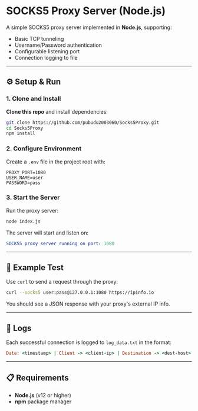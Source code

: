 # SOCKS5 Proxy Server (Node.js)

A simple SOCKS5 proxy server implemented in **Node.js**, supporting:

- Basic TCP tunneling
- Username/Password authentication
- Configurable listening port
- Connection logging to file

---

## ⚙️ Setup & Run

### 1. Clone and Install

**Clone this repo** and install dependencies:

```bash
git clone https://github.com/pubudu2003060/Socks5Proxy.git
cd Socks5Proxy
npm install
```

### 2. Configure Environment

Create a `.env` file in the project root with:

```env
PROXY_PORT=1080
USER_NAME=user
PASSWORD=pass
```

### 3. Start the Server

Run the proxy server:

```bash
node index.js
```

The server will start and listen on:

```yaml
SOCKS5 proxy server running on port: 1080
```

---

## 🧪 Example Test

Use `curl` to send a request through the proxy:

```bash
curl --socks5 user:pass@127.0.0.1:1080 https://ipinfo.io
```

You should see a JSON response with your proxy's external IP info.

---

## 📂 Logs

Each successful connection is logged to `log_data.txt` in the format:

```ruby
Date: <timestamp> | Client -> <client-ip> | Destination -> <dest-host>:<dest-port>
```

---

## 📋 Requirements

- **Node.js** (v12 or higher)
- **npm** package manager
